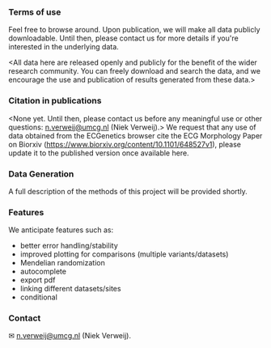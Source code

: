 
### Terms of use
Feel free to browse around. Upon publication, we will make all data publicly downloadable. Until then, please contact us for more details if you're interested in the underlying data. 

<All data here are released openly and publicly for the benefit of the wider research community. 
You can freely download and search the data, and we encourage the use and publication of results generated from these data.>

### Citation in publications
<None yet. Until then, please contact us before any meaningful use or other questions: n.verweij@umcg.nl (Niek Verweij).>
We request that any use of data obtained from the ECGenetics browser cite the ECG Morphology Paper on Biorxiv (https://www.biorxiv.org/content/10.1101/648527v1), please update it to the published version once available here.

### Data Generation
A full description of the methods of this project will be provided shortly. 

### Features

We anticipate features such as:
- better error handling/stability
- improved plotting for comparisons (multiple variants/datasets)
- Mendelian randomization
- autocomplete 
- export pdf
- linking different datasets/sites
- conditional 


### Contact
✉ n.verweij@umcg.nl (Niek Verweij). 
